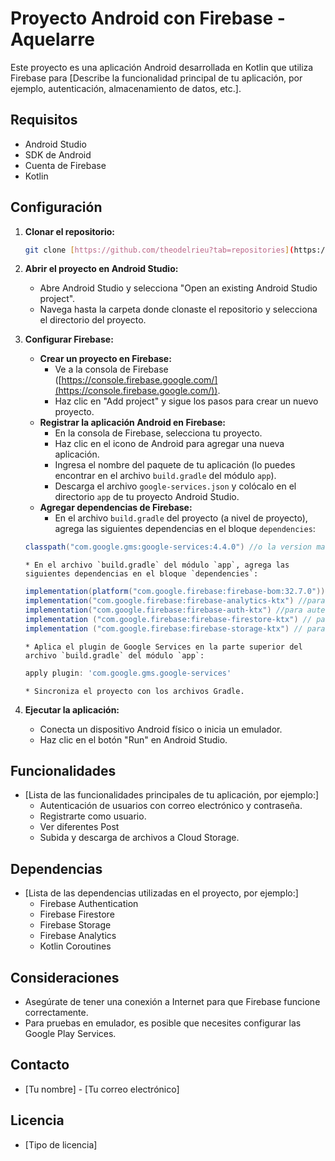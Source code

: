 # Proyecto Android con Firebase - Aquelarre

Este proyecto es una aplicación Android desarrollada en Kotlin que utiliza Firebase para [Describe la funcionalidad principal de tu aplicación, por ejemplo, autenticación, almacenamiento de datos, etc.].

## Requisitos

* Android Studio 
* SDK de Android 
* Cuenta de Firebase
* Kotlin

## Configuración

1.  **Clonar el repositorio:**

    ```bash
    git clone [https://github.com/theodelrieu?tab=repositories](https://github.com/theodelrieu?tab=repositories)
    ```

2.  **Abrir el proyecto en Android Studio:**

    * Abre Android Studio y selecciona "Open an existing Android Studio project".
    * Navega hasta la carpeta donde clonaste el repositorio y selecciona el directorio del proyecto.

3.  **Configurar Firebase:**

    * **Crear un proyecto en Firebase:**
        * Ve a la consola de Firebase ([https://console.firebase.google.com/](https://console.firebase.google.com/)).
        * Haz clic en "Add project" y sigue los pasos para crear un nuevo proyecto.
    * **Registrar la aplicación Android en Firebase:**
        * En la consola de Firebase, selecciona tu proyecto.
        * Haz clic en el icono de Android para agregar una nueva aplicación.
        * Ingresa el nombre del paquete de tu aplicación (lo puedes encontrar en el archivo `build.gradle` del módulo `app`).
        * Descarga el archivo `google-services.json` y colócalo en el directorio `app` de tu proyecto Android Studio.
    * **Agregar dependencias de Firebase:**
        * En el archivo `build.gradle` del proyecto (a nivel de proyecto), agrega las siguientes dependencias en el bloque `dependencies`:

    ```gradle
    classpath("com.google.gms:google-services:4.4.0") //o la version mas reciente
    ```

        * En el archivo `build.gradle` del módulo `app`, agrega las siguientes dependencias en el bloque `dependencies`:

    ```gradle
    implementation(platform("com.google.firebase:firebase-bom:32.7.0")) // o la version mas reciente
    implementation("com.google.firebase:firebase-analytics-ktx") //para analytics
    implementation("com.google.firebase:firebase-auth-ktx") //para autenticacion
    implementation ("com.google.firebase:firebase-firestore-ktx") // para firestore
    implementation ("com.google.firebase:firebase-storage-ktx") // para storage
    ```

        * Aplica el plugin de Google Services en la parte superior del archivo `build.gradle` del módulo `app`:

    ```gradle
    apply plugin: 'com.google.gms.google-services'
    ```

        * Sincroniza el proyecto con los archivos Gradle.

4.  **Ejecutar la aplicación:**

    * Conecta un dispositivo Android físico o inicia un emulador.
    * Haz clic en el botón "Run" en Android Studio.

## Funcionalidades

* [Lista de las funcionalidades principales de tu aplicación, por ejemplo:]
    * Autenticación de usuarios con correo electrónico y contraseña.
    * Registrarte como usuario.
    * Ver diferentes Post 
    * Subida y descarga de archivos a Cloud Storage.

## Dependencias

* [Lista de las dependencias utilizadas en el proyecto, por ejemplo:]
    * Firebase Authentication
    * Firebase Firestore
    * Firebase Storage
    * Firebase Analytics
    * Kotlin Coroutines

## Consideraciones

* Asegúrate de tener una conexión a Internet para que Firebase funcione correctamente.
* Para pruebas en emulador, es posible que necesites configurar las Google Play Services.

## Contacto

* [Tu nombre] - [Tu correo electrónico]

## Licencia

* [Tipo de licencia]